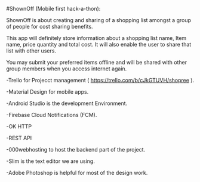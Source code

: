 #ShownOff (Mobile first hack-a-thon):

ShownOff is about creating and sharing of a shopping list amongst a group of people for cost sharing benefits.

This app will definitely store information about a shopping list name, Item name, price quantity and total cost. It will also enable the user to share that list with other users.

You may submit your preferred items offline and will be shared with other group members when you access internet again.

-Trello for Projecct management ( https://trello.com/b/cJkGTUVH/shopree ).

-Material Design for mobile apps.

-Android Studio is the development Environment.

-Firebase Cloud Notifications (FCM).

-OK HTTP

-REST API

-000webhosting to host the backend part of the project.

-Slim is the text editor we are using.

-Adobe Photoshop is helpful for most of the design work.


